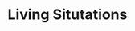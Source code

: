 ---
inv_num: 2011-137
add_credit:
url: 2011-137-living-situtations
title: Living Situtations
year: '2011'
display_year: '2011'
medium: 'Geneva Sound System Model XL White, iPod Classic, and 24bit re-mastered recording
  of Beethoven''s Symphony No. 3 in E-Flat Major '
dims: 35 x 99 x 35.5 inches
pitch: Remastered orchestral recording.
ps: For this one, I have remastered - from a 78 - a recording of Beethoven’s Symphony
  No. 3 in E Flat Major (“Eroica”), Op. 55 by the NBC Symphony Orchestra. This original
  source is important, as it seems it is the only way to hear the very famous coughs
  which have been editing out of modern versions of this recording. My newly remastered
  digital file - coughs included - is played on an iPod through a new lifestyle product
  called the XL Model Geneva Lab GenevaSound Stereo.
live_url:
youtube:
related_code:
subheading:
download: arcangel-living-situtations.mp3
commission:
layout: things-i-made
---